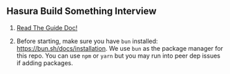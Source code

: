 ## Hasura Build Something Interview

1. [Read The Guide Doc!](https://docs.google.com/document/d/1akhVHmFnvPXNSSZLKINxPybcEVC9l_xydlmUF3LjKFg/edit?usp=sharing)

2. Before starting, make sure you have `bun` installed: https://bun.sh/docs/installation. We use `bun` as the package manager for this repo. You can use `npm` or `yarn` but you may run into peer dep issues if adding packages.
